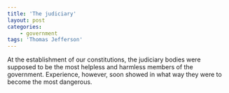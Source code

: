 ```yaml
---
title: 'The judiciary'
layout: post
categories:
    - government
tags: 'Thomas Jefferson'
---
```


At the establishment of our constitutions, the judiciary bodies were supposed to be the most helpless and harmless members of the government. Experience, however, soon showed in what way they were to become the most dangerous.
